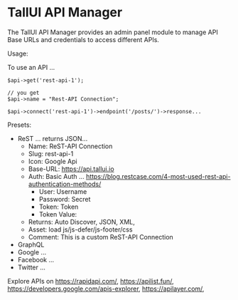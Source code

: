 # TallUI API Manager

The TallUI API Manager provides an admin panel module to manage API Base URLs and credentials to access different APIs. 

Usage:

To use an API ...

```
$api->get('rest-api-1');

// you get
$api->name = "Rest-API Connection";

$api->connect('rest-api-1')->endpoint('/posts/')->response...
```

Presets:

- ReST ... returns JSON...
  - Name: ReST-API Connection
  - Slug: rest-api-1
  - Icon: Google Api
  - Base-URL: https://api.tallui.io
  - Auth: Basic Auth ... https://blog.restcase.com/4-most-used-rest-api-authentication-methods/
    - User: Username
    - Password: Secret
    - Token: Token
    - Token Value: 
  - Returns: Auto Discover, JSON, XML, 
  - Asset: load js/js-defer/js-footer/css
  - Comment: This is a custom ReST-API Connection
- GraphQL
- Google ...
- Facebook ...
- Twitter ...

Explore APIs on https://rapidapi.com/, https://apilist.fun/, https://developers.google.com/apis-explorer, https://apilayer.com/, 
